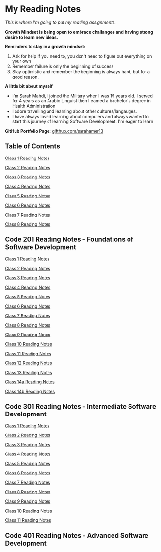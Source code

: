 # My Reading Notes

*This is where I'm going to put my reading assignments.*

**Growth Mindset is being open to embrace challanges and having strong desire to learn new ideas.**

**Reminders to stay in a growth mindset:**

1. Ask for help if you need to, you don't need to figure out everything on your own
2. Remember failure is only the beginning of success
3. Stay optimistic and remember the beginning is always hard, but for a good reason.

**A little bit about myself**

- I'm Sarah Mahdi, I joined the Military when I was 19 years old. I served for 4 years as an Arabic Linguist then I earned a bachelor's degree in Health Administration
- I adore travelling and learning about other cultures/langauges.
- I have always loved learning about computers and always wanted to start this journey of learning Software Development. I'm eager to learn

**GitHub Portfolio Page:** [gifthub.com/sarahamer13](https://github.com/sarahamer13)

## Table of Contents  

[Class 1 Reading Notes](./Class1.md)

[Class 2 Reading Notes](./Class2.md)

[Class 3 Reading Notes](./Class3.md)

[Class 4 Reading Notes](./Class4.md)

[Class 5 Reading Notes](./Class5.md)

[Class 6 Reading Notes](./Class6.md)

[Class 7 Reading Notes](./Class7.md)

[Class 8 Reading Notes](./Class8.md)


## Code 201 Reading Notes - Foundations of Software Development ##

[Class 1 Reading Notes](./Reading1-201.md)

[Class 2 Reading Notes](/Reading2-201.md)

[Class 3 Reading Notes](/Reading3-201.md)

[Class 4 Reading Notes](/Reading4-201.md)

[Class 5 Reading Notes](/Reading5-201.md)

[Class 6 Reading Notes](/Reading6-201.md)

[Class 7 Reading Notes](/Reading7-201.md)

[Class 8 Reading Notes](/Reading8-201.md)

[Class 9 Reading Notes](/Reading9-201.md)

[Class 10 Reading Notes](/Reading10-201.md)

[Class 11 Reading Notes](/Reading11-201.md)

[Class 12 Reading Notes](/Reading12-201.md)

[Class 13 Reading Notes](/Reading13-201.md)

[Class 14a Reading Notes](/Reading14a-201.md)

[Class 14b Reading Notes](/Reading14b-201.md)

## Code 301 Reading Notes - Intermediate Software Development ##

[Class 1 Reading Notes](/Reading1-301.md)

[Class 2 Reading Notes](/Reading2-301.md)

[Class 3 Reading Notes](/Reading3-301.md)

[Class 4 Reading Notes](/Reading4-301.md)

[Class 5 Reading Notes](/Reading5-301.md)

[Class 6 Reading Notes](/Reading6-301.md)

[Class 7 Reading Notes](/Reading7-301.md)

[Class 8 Reading Notes](/Reading8-301.md)

[Class 9 Reading Notes](/Reading9-301.md)

[Class 10 Reading Notes](/Reading10-301.md)

[Class 11 Reading Notes](/Reading11-301.md)

## Code 401 Reading Notes - Advanced Software Development ##
